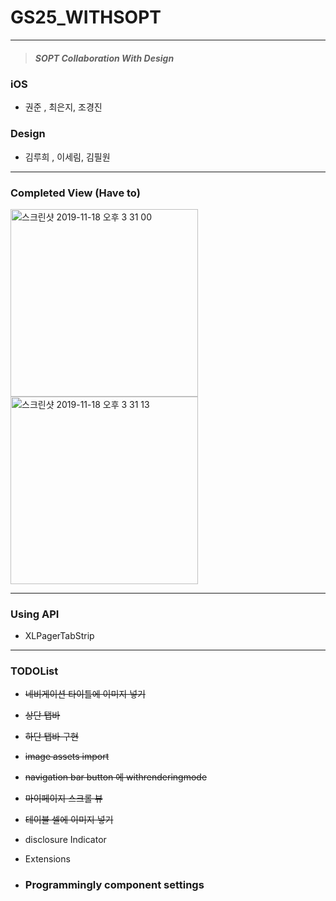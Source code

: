 # GS25_WITHSOPT

---

>  ##### SOPT Collaboration With Design

### iOS

* 권준 , 최은지, 조경진

### Design

* 김루희 , 이세림, 김필원

---

### Completed View (Have to)

<img width="300" alt="스크린샷 2019-11-18 오후 3 31 00" src="https://user-images.githubusercontent.com/46750574/69029510-7e23f500-0a18-11ea-9fbc-104c119b3f5c.png"><img width="300" alt="스크린샷 2019-11-18 오후 3 31 13" src="https://user-images.githubusercontent.com/46750574/69029511-7ebc8b80-0a18-11ea-83c7-7dc0de9744a2.png">

---

### Using API

* XLPagerTabStrip

---

### TODOList

* ~~네비게이션 타이틀에 이미지 넣기~~

* ~~상단 탭바~~

* ~~하단 탭바 구현~~

* ~~image assets import~~

* ~~navigation bar button 에 withrenderingmode~~

* ~~마이페이지 스크롤 뷰~~ 

* ~~테이블 셀에 이미지 넣기~~

* disclosure Indicator

* Extensions

* ### Programmingly component settings 
